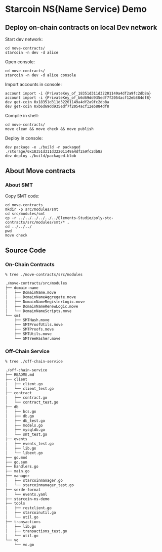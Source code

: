 # Starcoin NS(Name Service) Demo

## Deploy on-chain contracts on local Dev network

Start dev network:

```shell
cd move-contracts/
starcoin -n dev -d alice
```

Open console:

```shell
cd move-contracts/
starcoin -n dev -d alice console
```

Import accounts in console:

```
account import -i {PrivateKey_of_18351d311d32201149a4df2a9fc2db8a}
account import -i {PrivateKey_of_b6d69dd935edf7f2054acf12eb884df8}
dev get-coin 0x18351d311d32201149a4df2a9fc2db8a
dev get-coin 0xb6d69dd935edf7f2054acf12eb884df8
```

Compile in shell:

```shell
cd move-contracts/
move clean && move check && move publish
```

Deploy in console:

```shell
dev package -o ./build -n packaged ./storage/0x18351d311d32201149a4df2a9fc2db8a
dev deploy ./build/packaged.blob
```


## About Move contracts

### About SMT

Copy SMT code:

```shell
cd move-contracts
mkdir -p src/modules/smt
cd src/modules/smt
cp -r ../../../../../../Elements-Studio/poly-stc-contracts/src/modules/smt/* .
cd ../../../
pwd
move check
```

## Source Code

### On-Chain Contracts

```shell
% tree ./move-contracts/src/modules
```

```txt
./move-contracts/src/modules
├── domain-name
│   ├── DomainName.move
│   ├── DomainNameAggregate.move
│   ├── DomainNameRegisterLogic.move
│   ├── DomainNameRenewLogic.move
│   └── DomainNameScripts.move
└── smt
    ├── SMTHash.move
    ├── SMTProofUtils.move
    ├── SMTProofs.move
    ├── SMTUtils.move
    └── SMTreeHasher.move
```

### Off-Chain Service

```shell
% tree ./off-chain-service
```

```txt
./off-chain-service
├── README.md
├── client
│   ├── client.go
│   └── client_test.go
├── contract
│   ├── contract.go
│   └── contract_test.go
├── db
│   ├── bcs.go
│   ├── db.go
│   ├── db_test.go
│   ├── models.go
│   ├── mysqldb.go
│   └── smt_test.go
├── events
│   ├── events_test.go
│   ├── lib.go
│   └── libext.go
├── go.mod
├── go.sum
├── handlers.go
├── main.go
├── manager
│   ├── starcoinmanager.go
│   └── starcoinmanager_test.go
├── serde-format
│   └── events.yaml
├── starcoin-ns-demo
├── tools
│   ├── restclient.go
│   ├── starcoinutil.go
│   └── util.go
├── transactions
│   ├── lib.go
│   ├── transactions_test.go
│   └── util.go
└── vo
    └── vo.go    
```

